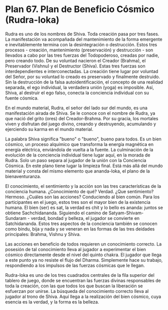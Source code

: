 # Plan 67. Plan de Beneficio Cósmico (Rudra-loka)

Rudra es uno de los nombres de Shiva. Toda creación pasa por tres fases. La manifestación va acompañada del mantenimiento de la forma emergente e inevitablemente termina con la desintegración o destrucción. Estos tres procesos - creación, mantenimiento (preservación) y destrucción - son llevados a cabo por las tres fuerzas del Todopoderoso, creadas por nadie, pero creando todo. De su voluntad nacieron el Creador (Brahma), el Preservador (Vishnu) y el Destructor (Shiva). Estas tres fuerzas son interdependientes e interconectadas. La creación tiene lugar por voluntad del Señor, por su voluntad lo creado es preservado y finalmente destruido. Sin la destrucción de la falsa autoidentificación, el concepto de una realidad separada, el ego individual, la verdadera unión (yoga) es imposible. Así, Shiva, al destruir el ego falso, conecta la conciencia individual con su fuente cósmica.

En el mundo material, Rudra, el señor del lado sur del mundo, es una manifestación airada de Shiva. Se le conoce con el nombre de Rudra, ya que nació del grito (ores) del Creador-Brahma. Por su gracia, los mortales viven y disfrutan del juego divino, creando y destruyendo, acumulando y ejerciendo su karma en el mundo material.

La palabra Shiva significa "bueno" o "bueno", bueno para todos. Es un bien cósmico, un proceso alquímico que transforma la energía magnética en energía eléctrica, enviándola de vuelta a la fuente. La culminación de la evolución de la conciencia individual tiene lugar aquí, en la morada de Rudra. Solo un paso separa al jugador de la unión con la Conciencia Cósmica. En este plano tiene lugar la limpieza final. Está más allá del mundo material y consta del mismo elemento que ananda-loka, el plano de la bienaventuranza.

El conocimiento, el sentimiento y la acción son las tres características de la conciencia humana. ¿Conocimiento de qué? Verdad. ¿Que sentimiento? Hermoso. ¿Cuáles son las acciones? Conduciendo al bien común. Para los participantes en el juego, estos tres son el mayor bien de la existencia humana. El bien (ser) es sat, la verdad es chit y lo bello es ananda: juntos se obtiene Sachchidananda. Siguiendo el camino de Satyam-Shivam-Sundaram - verdad, bondad y belleza, el jugador se convierte en Satchidananda. Estos tres aspectos de la conciencia también se conocen como bindu, bija y nada y se veneran en las formas de las tres deidades principales: Brahma, Vishnu y Shiva.

Las acciones en beneficio de todos requieren un conocimiento correcto. La posesión de tal conocimiento lleva al jugador a experimentar el bien cósmico directamente desde el nivel del quinto chakra. El jugador que llega a este punto ya no resiste el flujo del Dharma. Simplemente hace su trabajo, respondiendo a los impulsos de las fuerzas cósmicas que le llegan.

Rudra-loka es uno de los tres cuadrados centrales de la fila superior del tablero de juego, donde se encuentran las fuerzas divinas responsables de toda la creación, con las que todos los que buscan la liberación se esfuerzan por unirse. La búsqueda del conocimiento correcto lleva al jugador al trono de Shiva. Aquí llega a la realización del bien cósmico, cuya esencia es la verdad, y la forma es la belleza.
